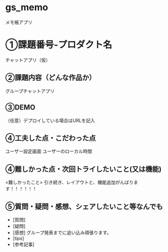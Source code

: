 # gs_memo
メモ帳アプリ

# ①課題番号-プロダクト名
チャットアプリ（仮）

## ②課題内容（どんな作品か）
グループチャットアプリ

## ③DEMO
（任意）デプロイしている場合はURLを記入

## ④工夫した点・こだわった点
ユーザー設定画面
ユーザーのローカル時間

## ④難しかった点・次回トライしたいこと(又は機能)
<難しかったこと>
引き続き、レイアウトと、機能追加がんばります！！！！！！

## ⑤質問・疑問・感想、シェアしたいこと等なんでも
- [質問]
- [疑問]
- [感想] グループ発表までに追い込み頑張ります。
- [tips]
- [参考記事]
